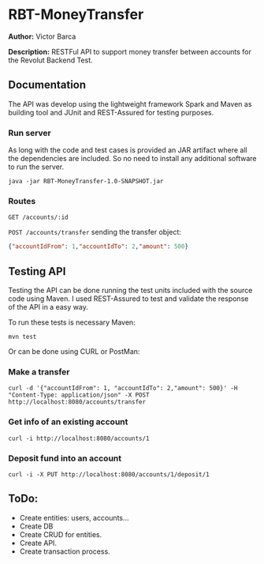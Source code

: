 # RBT-MoneyTransfer

**Author:** Victor Barca

**Description:** RESTFul API to support money transfer between accounts for the Revolut Backend Test.

## Documentation

The API was develop using the lightweight framework Spark and Maven as building tool 
and JUnit and REST-Assured for testing purposes.

### Run server

As long with the code and test cases is provided an JAR artifact where all the dependencies are included. 
So no need to install any additional software to run the server.

`java -jar RBT-MoneyTransfer-1.0-SNAPSHOT.jar`

### Routes

`GET /accounts/:id`

`POST /accounts/transfer` sending the transfer object:

```json
{"accountIdFrom": 1,"accountIdTo": 2,"amount": 500}
```

## Testing API
Testing the API can be done running the test units included with the source code using Maven.
I used REST-Assured to test and validate the response of the API in a easy way. 

To run these tests is necessary Maven:

`mvn test`

Or can be done using CURL or PostMan:

### Make a transfer

`curl -d '{"accountIdFrom": 1, "accountIdTo": 2,"amount": 500}' -H "Content-Type: application/json" -X POST http://localhost:8080/accounts/transfer`

### Get info of an existing account

`curl -i http://localhost:8080/accounts/1`

### Deposit fund into an account

`curl -i -X PUT http://localhost:8080/accounts/1/deposit/1`

## ToDo:
- Create entities: users, accounts...
- Create DB
- Create CRUD for entities.
- Create API.
- Create transaction process. 